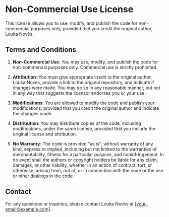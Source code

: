 # Non-Commercial Use License

This license allows you to use, modify, and publish the code for non-commercial purposes only, provided that you credit the original author, Louka Novès.

## Terms and Conditions

1. **Non-Commercial Use**: You may use, modify, and publish the code for non-commercial purposes only. Commercial use is strictly prohibited.

2. **Attribution**: You must give appropriate credit to the original author, Louka Novès, provide a link to the original repository, and indicate if changes were made. You may do so in any reasonable manner, but not in any way that suggests the licensor endorses you or your use.

3. **Modifications**: You are allowed to modify the code and publish your modifications, provided that you credit the original author and indicate the changes made.

4. **Distribution**: You may distribute copies of the code, including modifications, under the same license, provided that you include the original license and attribution.

5. **No Warranty**: The code is provided "as is", without warranty of any kind, express or implied, including but not limited to the warranties of merchantability, fitness for a particular purpose, and noninfringement. In no event shall the authors or copyright holders be liable for any claim, damages, or other liability, whether in an action of contract, tort, or otherwise, arising from, out of, or in connection with the code or the use or other dealings in the code.

## Contact

For any questions or inquiries, please contact Louka Novès at [your-email@example.com].

